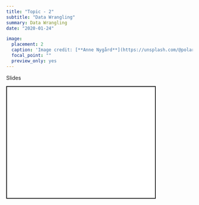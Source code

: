 ```yaml
---
title: "Topic - 2"
subtitle: "Data Wrangling"
summary: Data Wrangling
date: "2020-01-24"

image:
  placement: 2
  caption: 'Image credit: [**Anne Nygård**](https://unsplash.com/@polarmermaid) on Unsplash'
  focal_point: ""
  preview_only: yes
---
```


<!-- ***Slides are available only for registered participants. Thank you.*** -->

Slides

<!--html_preserve--><div class="shareagain" style="min-width:300px;margin:1em auto;max-width:600px;">
<iframe src="/slides/02-wrangling.html" width="400" height="300" style="border:2px solid currentColor;" loading="lazy" allowfullscreen></iframe>
<script>fitvids('.shareagain', {players: 'iframe'});</script>
</div><!--/html_preserve-->
